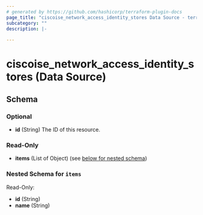 ```yaml
---
# generated by https://github.com/hashicorp/terraform-plugin-docs
page_title: "ciscoise_network_access_identity_stores Data Source - terraform-provider-ciscoise"
subcategory: ""
description: |-
  
---
```


# ciscoise_network_access_identity_stores (Data Source)





<!-- schema generated by tfplugindocs -->
## Schema

### Optional

- **id** (String) The ID of this resource.

### Read-Only

- **items** (List of Object) (see [below for nested schema](#nestedatt--items))

<a id="nestedatt--items"></a>
### Nested Schema for `items`

Read-Only:

- **id** (String)
- **name** (String)


